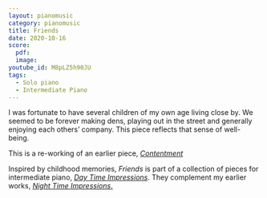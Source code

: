 ```yaml
---
layout: pianomusic
category: pianomusic
title: Friends
date: 2020-10-16
score:
  pdf: 
  image: 
youtube_id: M8pLZ5h90JU
tags:
  - Solo piano
  - Intermediate Piano
---
```

I was fortunate to have several children of my own age living close by. We seemed to be forever making dens, playing out in the street and generally enjoying each others’ company. This piece reflects that sense of well-being.


This is a re-working of an earlier piece, [*Contentment*](https://www.bakertunes.com/pianomusic/contentment/)

Inspired by childhood memories, *Friends* is part of a collection of pieces for intermediate piano, [*Day Time Impressions*](https://www.bakertunes.com/pianomusic/day-time-impressions/). They complement my earlier works, [*Night Time Impressions*.](https://www.bakertunes.com/pianomusic/night-time-impressions/)

